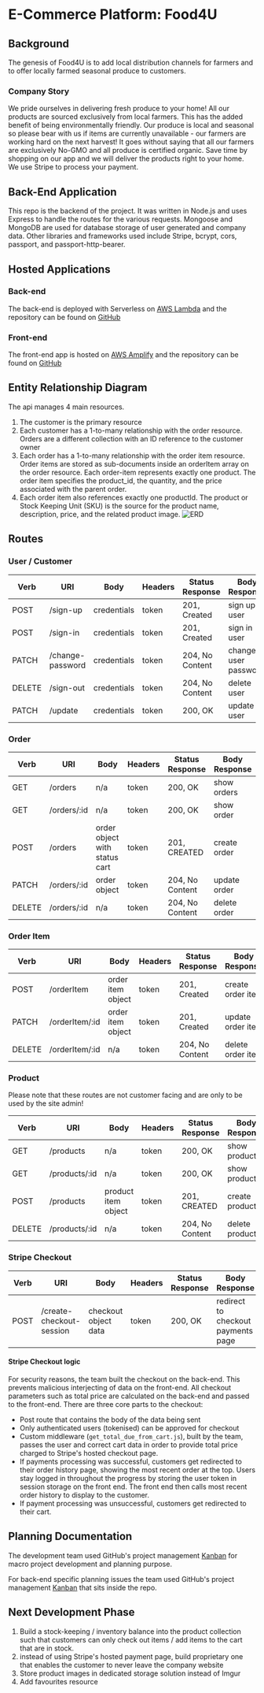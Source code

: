 # E-Commerce Platform: Food4U

## Background

The genesis of Food4U is to add local distribution channels for farmers and to offer locally farmed seasonal produce to customers.
### Company Story
We pride ourselves in delivering fresh produce to your home! All our products are sourced exclusively from local farmers. This has the added benefit of being environmentally friendly. Our produce is local and seasonal so please bear with us if items are currently unavailable - our farmers are working hard on the next harvest! It goes without saying that all our farmers are exclusively No-GMO and all produce is certified organic. Save time by shopping on our app and we will deliver the products right to your home. We use Stripe to process your payment.

## Back-End Application
This repo is the backend of the project. It was written in Node.js and uses Express to handle the routes for the various requests. Mongoose and MongoDB are used for database storage of user generated and company data. Other libraries and frameworks used include Stripe, bcrypt, cors, passport, and passport-http-bearer.

## Hosted Applications
### Back-end
The back-end is deployed with Serverless on [AWS Lambda](https://gskdahngmj.execute-api.us-east-1.amazonaws.com/prod) and the repository can be found on [GitHub](https://github.com/Tech-It-Out/food4u-api)

### Front-end
The front-end app is hosted on [AWS Amplify](https://main.d1u4zd8arazu9j.amplifyapp.com) and the repository can be found on [GitHub](https://github.com/Tech-It-Out/Food4U-client)

## Entity Relationship Diagram
The api manages 4 main resources.
1. The customer is the primary resource
1. Each customer has a 1-to-many relationship with the order resource. Orders are a different collection with an ID reference to the customer owner
1. Each order has a 1-to-many relationship with the order item resource. Order items are stored as sub-documents inside an orderItem array on the order resource. Each order-item represents exactly one product. The order item specifies the product_id, the quantity, and the price associated with the parent order.
1. Each order item also references exactly one productId. The product or Stock Keeping Unit (SKU) is the source for the product name, description, price, and the related product image.
![ERD](admin/ERD.png)

## Routes
### User / Customer


Verb | URI | Body | Headers | Status Response | Body Response
--- | --- | --- | --- | --- | ---
POST | /sign-up | credentials | token | 201, Created | sign up user
POST | /sign-in | credentials | token | 201, Created | sign in user
PATCH| /change-password| credentials | token | 204, No Content | change user password
DELETE | /sign-out | credentials | token | 204, No Content | delete user
PATCH| /update | credentials | token | 200, OK | update user

### Order


Verb | URI | Body | Headers | Status Response | Body Response
--- | --- | --- | --- | --- | ---
GET | /orders | n/a | token | 200, OK | show orders
GET | /orders/:id | n/a | token | 200, OK | show order
POST | /orders | order object with status cart| token | 201, CREATED | create order
PATCH | /orders/:id | order object | token | 204, No Content | update order
DELETE| /orders/:id | n/a | token | 204, No Content | delete order



### Order Item

Verb | URI | Body | Headers | Status Response | Body Response
--- | --- | --- | --- | --- | ---
POST | /orderItem | order item object | token | 201, Created | create order item
PATCH | /orderItem/:id | order item object | token | 201, Created | update order item
DELETE | /orderItem/:id | n/a | token | 204, No Content | delete order item


### Product
Please note that these routes are not customer facing and are only to be used by the site admin!

Verb | URI | Body | Headers | Status Response | Body Response
--- | --- | --- | --- | --- | ---
GET | /products | n/a | token | 200, OK | show products
GET | /products/:id | n/a| token | 200, OK | show product
POST | /products | product item object | token | 201, CREATED | create product
DELETE | /products/:id| n/a | token | 204, No Content | delete product
  
  
  
### Stripe Checkout

Verb | URI | Body | Headers | Status Response | Body Response
--- | --- | --- | --- | --- | ---
POST | /create-checkout-session | checkout object data | token | 200, OK | redirect to checkout payments page

#### Stripe Checkout logic
For security reasons, the team built the checkout on the back-end. This prevents malicious interjecting of data on the front-end. All checkout parameters such as total price are calculated on the back-end and passed to the front-end. There are three core parts to the checkout:
- Post route that contains the body of the data being sent
- Only authenticated users (tokenised) can be approved for checkout
- Custom middleware (`get_total_due_from_cart.js`), built by the team, passes the user and correct cart data in order to provide total price charged to Stripe's hosted checkout page.
- If payments processing was successful, customers get redirected to their order history page, showing the most recent order at the top. Users stay logged in throughout the progress by storing the user token in session storage on the front end. The front end then calls most recent order history to display to the customer.
- If payment processing was unsuccessful, customers get redirected to their cart.

## Planning Documentation
The development team used GitHub's project management [Kanban](https://github.com/orgs/Tech-It-Out/projects/2?add_cards_query=is%3Aopen) for macro project development and planning purpose.

For back-end specific planning issues the team used GitHub's project management [Kanban](https://github.com/Tech-It-Out/food4u-api/projects) that sits inside the repo.

## Next Development Phase
1. Build a stock-keeping / inventory balance into the product collection such that customers can only check out items / add items to the cart that are in stock.
1. instead of using Stripe's hosted payment page, build proprietary one that enables the customer to never leave the company website
1. Store product images in dedicated storage solution instead of Imgur
1. Add favourites resource
